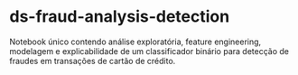 # ds-fraud-analysis-detection
Notebook único contendo análise exploratória, feature engineering, modelagem e explicabilidade de um classificador binário para detecção de fraudes em transações de cartão de crédito.
